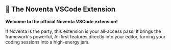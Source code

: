 ## 🪩 The Noventa VSCode Extension

**Welcome to the official Noventa VSCode extension!** 

If Noventa is the party, this extension is your all-access pass. It brings the framework's powerful, AI-first features directly into your editor, turning your coding sessions into a high-energy jam.
